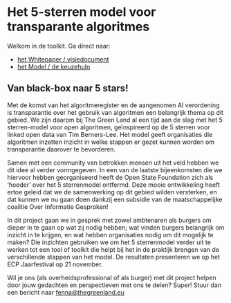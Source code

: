 # **Het 5-sterren model voor transparante algoritmes**


Welkom in de toolkit. Ga direct naar:

- [het Whitepaper / visiedocument](whitepaper.md)
- [het Model / de keuzehulp](model.md)



## **Van black-box naar 5 stars!**


Met de komst van het algoritmeregister en de aangenomen AI verordening is transparantie over het gebruik van algoritmen een belangrijk thema op dit gebied. We zijn daarom bij The Green Land al een tijd aan de slag met het 5 sterren-model voor open algoritmen, geïnspireerd op de 5 sterren voor linked open data van Tim Berners-Lee. Het model geeft organisaties die algoritmen inzetten inzicht in welke stappen er gezet kunnen worden om transparantie daarover te bevorderen.

Samen met een community van betrokken mensen uit het veld hebben we dit idee al verder vormgegeven. In een van de laatste bijeenkomsten die we hiervoor hebben georganiseerd heeft de Open State Foundation zich als ‘hoeder’ over het 5 sterrenmodel ontfermd. Deze mooie ontwikkeling heeft ertoe geleid dat we de samenwerking op dit gebied wilden versterken, en dat kunnen we nu gaan doen dankzij een subsidie van de maatschappelijke coalitie Over Informatie Gesproken!

In dit project gaan we in gesprek met zowel ambtenaren als burgers om dieper in te gaan op wat zij nodig hebben; wat vinden burgers belangrijk om inzicht in te krijgen, en wat hebben organisaties nodig om dit mogelijk te maken? Die inzichten gebruiken we om het 5 sterrenmodel verder uit te werken tot een tool of toolkit die helpt bij het in de praktijk brengen van de verschillende stappen van het model. De resultaten presenteren we op het ECP Jaarfestival op 21 november.

Wil je ons (als overheidsprofessional of als burger) met dit project helpen door jouw gedachten en perspectieven met ons te delen? Super! Stuur dan een bericht naar fenna@thegreenland.eu

